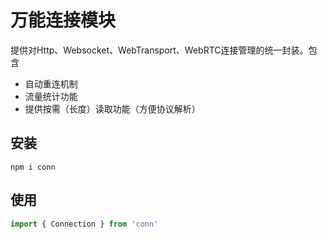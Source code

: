 # 万能连接模块

提供对Http、Websocket、WebTransport、WebRTC连接管理的统一封装。包含

- 自动重连机制
- 流量统计功能
- 提供按需（长度）读取功能（方便协议解析）

## 安装

```
npm i conn
```
## 使用

```ts
import { Connection } from 'conn'

```